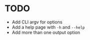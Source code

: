 
# TODO

- Add CLI argv for options
- Add a help page with `-h` and `--help`
- Add more than one output option
